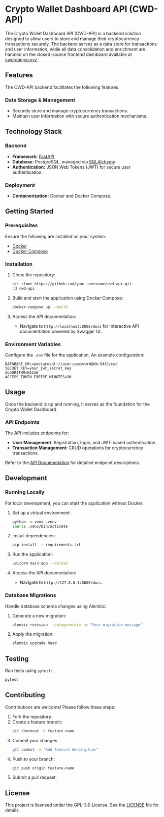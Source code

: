 # Crypto Wallet Dashboard API (CWD-API)

The Crypto Wallet Dashboard API (CWD-API) is a backend solution designed to allow users to store and manage their cryptocurrency transactions securely. The backend serves as a data store for transactions and user information, while all data consolidation and enrichment are handled on the closed-source frontend dashboard available at [cwd.danjon.xyz](https://cwd.danjon.xyz).

## Features

The CWD-API backend facilitates the following features:

### Data Storage & Management
- Securely store and manage cryptocurrency transactions.
- Maintain user information with secure authentication mechanisms.

## Technology Stack

### Backend
- **Framework:** [FastAPI](https://fastapi.tiangolo.com/)
- **Database:** PostgreSQL, managed via [SQLAlchemy](https://www.sqlalchemy.org/)
- **Authentication:** JSON Web Tokens (JWT) for secure user authentication.

### Deployment
- **Containerization:** Docker and Docker Compose.

## Getting Started

### Prerequisites

Ensure the following are installed on your system:
- [Docker](https://www.docker.com/get-started)
- [Docker Compose](https://docs.docker.com/compose/)

### Installation

1. Clone the repository:
    ```bash
    git clone https://github.com/your-username/cwd-api.git
    cd cwd-api
    ```

2. Build and start the application using Docker Compose:
    ```bash
    docker-compose up --build
    ```

3. Access the API documentation:
    - Navigate to `http://localhost:8000/docs` for interactive API documentation powered by Swagger UI.

### Environment Variables

Configure the `.env` file for the application. An example configuration:

```env
DATABASE_URL=postgresql://user:password@db:5432/cwd
SECRET_KEY=your_jwt_secret_key
ALGORITHM=HS256
ACCESS_TOKEN_EXPIRE_MINUTES=30
```

## Usage

Once the backend is up and running, it serves as the foundation for the Crypto Wallet Dashboard.

### API Endpoints

The API includes endpoints for:
- **User Management**: Registration, login, and JWT-based authentication.
- **Transaction Management**: CRUD operations for cryptocurrency transactions.

Refer to the [API Documentation](https://cwd-api.danjon.xyz/docs) for detailed endpoint descriptions.

## Development

### Running Locally

For local development, you can start the application without Docker:

1. Set up a virtual environment:
    ```bash
    python -m venv .venv
    source .venv/bin/activate
    ```

2. Install dependencies:
    ```bash
    pip install -r requirements.txt
    ```

3. Run the application:
    ```bash
    uvicorn main:app --reload
    ```

4. Access the API documentation:
    - Navigate to `http://127.0.0.1:8000/docs`.

### Database Migrations

Handle database schema changes using Alembic:

1. Generate a new migration:
    ```bash
    alembic revision --autogenerate -m "Your migration message"
    ```

2. Apply the migration:
    ```bash
    alembic upgrade head
    ```

## Testing

Run tests using `pytest`:

```bash
pytest
```

## Contributing

Contributions are welcome! Please follow these steps:

1. Fork the repository.
2. Create a feature branch:
    ```bash
    git checkout -b feature-name
    ```
3. Commit your changes:
    ```bash
    git commit -m "Add feature description"
    ```
4. Push to your branch:
    ```bash
    git push origin feature-name
    ```
5. Submit a pull request.

## License

This project is licensed under the GPL-3.0 License. See the [LICENSE](LICENSE) file for details.
